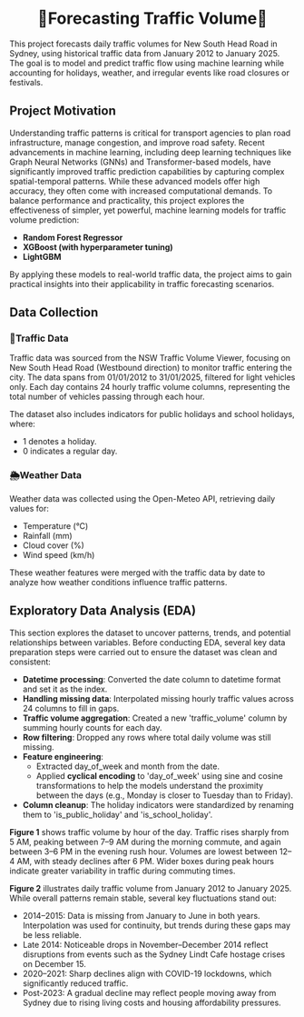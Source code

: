<h1 align="center"> 🚦Forecasting Traffic Volume🚦 </h1>

This project forecasts daily traffic volumes for New South Head Road in Sydney, using historical traffic data from January 2012 to January 2025. The goal is to model and predict traffic flow using machine learning while accounting for holidays, weather, and irregular events like road closures or festivals.

## Project Motivation
Understanding traffic patterns is critical for transport agencies to plan road infrastructure, manage congestion, and improve road safety. Recent advancements in machine learning, including deep learning techniques like Graph Neural Networks (GNNs) and Transformer-based models, have significantly improved traffic prediction capabilities by capturing complex spatial-temporal patterns. While these advanced models offer high accuracy, they often come with increased computational demands. To balance performance and practicality, this project explores the effectiveness of simpler, yet powerful, machine learning models for traffic volume prediction:
- **Random Forest Regressor**
- **XGBoost (with hyperparameter tuning)**
- **LightGBM**
  
 By applying these models to real-world traffic data, the project aims to gain practical insights into their applicability in traffic forecasting scenarios.

## Data Collection
### 🚗Traffic Data

Traffic data was sourced from the NSW Traffic Volume Viewer, focusing on New South Head Road (Westbound direction) to monitor traffic entering the city. The data spans from 01/01/2012 to 31/01/2025, filtered for light vehicles only. Each day contains 24 hourly traffic volume columns, representing the total number of vehicles passing through each hour.

The dataset also includes indicators for public holidays and school holidays, where:
- 1 denotes a holiday.
- 0 indicates a regular day.

### 🌦️Weather Data

Weather data was collected using the Open-Meteo API, retrieving daily values for:
- Temperature (°C)
- Rainfall (mm)
- Cloud cover (%)
- Wind speed (km/h)

These weather features were merged with the traffic data by date to analyze how weather conditions influence traffic patterns.

## Exploratory Data Analysis (EDA)
This section explores the dataset to uncover patterns, trends, and potential relationships between variables. Before conducting EDA, several key data preparation steps were carried out to ensure the dataset was clean and consistent:

- **Datetime processing**: Converted the date column to datetime format and set it as the index.
- **Handling missing data**: Interpolated missing hourly traffic values across 24 columns to fill in gaps.
- **Traffic volume aggregation**: Created a new 'traffic_volume' column by summing hourly counts for each day.
- **Row filtering**: Dropped any rows where total daily volume was still missing.
- **Feature engineering**:
   - Extracted day_of_week and month from the date.
   - Applied **cyclical encoding** to 'day_of_week' using sine and cosine transformations to help the models understand the proximity between the days (e.g., Monday is closer to Tuesday than to Friday).
- **Column cleanup**: The holiday indicators were standardized by renaming them to 'is_public_holiday' and 'is_school_holiday'.

**Figure 1** shows traffic volume by hour of the day. Traffic rises sharply from 5 AM, peaking between 7–9 AM during the morning commute, and again between 3–6 PM in the evening rush hour. Volumes are lowest between 12–4 AM, with steady declines after 6 PM. Wider boxes during peak hours indicate greater variability in traffic during commuting times.


**Figure 2** illustrates daily traffic volume from January 2012 to January 2025. While overall patterns remain stable, several key fluctuations stand out:
- 2014–2015: Data is missing from January to June in both years. Interpolation was used for continuity, but trends during these gaps may be less reliable.
- Late 2014: Noticeable drops in November–December 2014 reflect disruptions from events such as the Sydney Lindt Cafe hostage crises on December 15.
- 2020–2021: Sharp declines align with COVID-19 lockdowns, which significantly reduced traffic.
- Post-2023: A gradual decline may reflect people moving away from Sydney due to rising living costs and housing affordability pressures.






  

